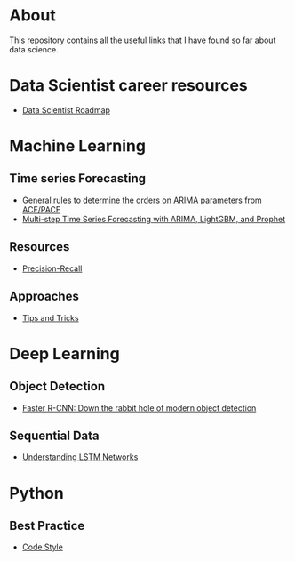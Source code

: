 # About

This repository contains all the useful links that I have found so far about data science.

# Data Scientist career resources
- [Data Scientist Roadmap](https://github.com/MrMimic/data-scientist-roadmap)
# Machine Learning 
## Time series Forecasting
- [General rules to determine the orders on ARIMA parameters from ACF/PACF](https://otexts.com/fpp3/non-seasonal-arima.html#acf-and-pacf-plots)
- [Multi-step Time Series Forecasting with ARIMA, LightGBM, and Prophet](https://towardsdatascience.com/multi-step-time-series-forecasting-with-arima-lightgbm-and-prophet-cc9e3f95dfb0#:~:text=LightGBM%20is%20a%20popular%20machine,trend%20and%20seasonality%20(Nile%20dataset))
## Resources
- [Precision-Recall](./precision-recall)
## Approaches
- [Tips and Tricks](https://stanford.edu/~shervine/teaching/cs-229/cheatsheet-machine-learning-tips-and-tricks)
# Deep Learning
## Object Detection
- [Faster R-CNN: Down the rabbit hole of modern object detection](https://tryolabs.com/blog/2018/01/18/faster-r-cnn-down-the-rabbit-hole-of-modern-object-detection/)

## Sequential Data
- [Understanding LSTM Networks](http://colah.github.io/posts/2015-08-Understanding-LSTMs/)
# Python
## Best Practice
- [Code Style](https://docs.python-guide.org/writing/style/)
